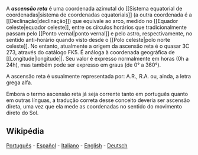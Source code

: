 A ***ascensão reta*** é uma coordenada azimutal do [[Sistema equatorial de coordenadas|sistema de coordenadas equatoriais]] (a outra coordenada é a [[Declinação|declinação]]) que equivale ao arco, medido no [[Equador celeste|equador celeste]], entre os círculos horários que tradicionalmente passam pelo [[Ponto vernal|ponto vernal]] e pelo astro, respectivamente, no sentido anti-horário quando visto desde o [[Polo celeste|polo norte celeste]]. No entanto, atualmente a origem da ascensão reta é o quasar 3C 273, através do catálogo FK5. É análoga à coordenada geográfica de [[Longitude|longitude]]. Seu valor é expresso normalmente em horas (0h a 24h), mas também pode ser expresso em graus (de 0° a 360°).

A ascensão reta é usualmente representada por: A.R., R.A. ou, ainda, a letra grega alfa.

Embora o termo ascensão reta já seja corrente tanto em português quanto em outras línguas, a tradução correta desse conceito deveria ser ascensão direta, uma vez que ela mede as coordenadas no sentido do movimento direto do Sol.

## Wikipédia

[Português](https://pt.wikipedia.org/wiki/Ascens%C3%A3o_reta) - [Español](https://es.wikipedia.org/wiki/Ascensi%C3%B3n_recta) - [Italiano](https://it.wikipedia.org/wiki/Ascensione_retta) - [English](https://en.wikipedia.org/wiki/Right_ascension) - [Deutsch](https://de.wikipedia.org/wiki/Rektaszension)
